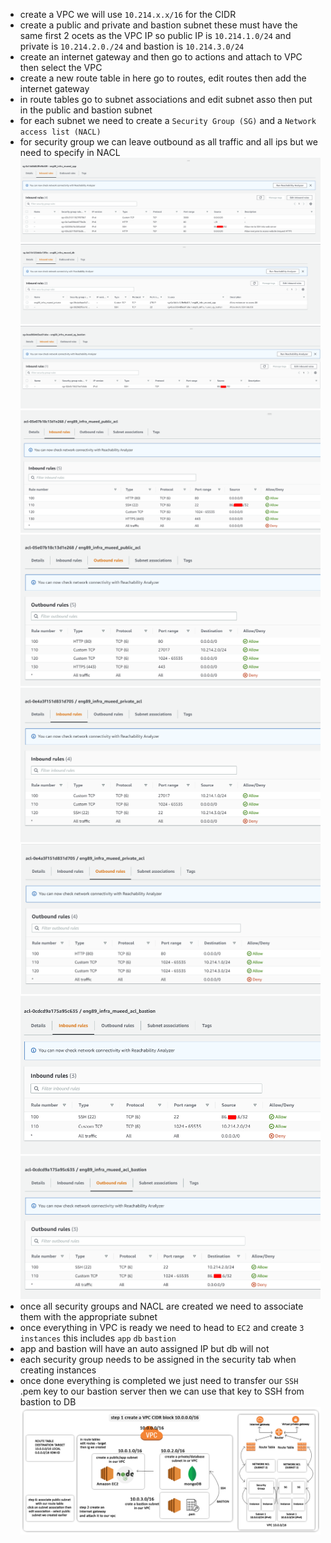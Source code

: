 - create a VPC we will use `10.214.x.x/16` for the CIDR
- create a public and private and bastion subnet these must have the same first 2 ocets as the VPC IP so public IP is `10.214.1.0/24` and private is `10.214.2.0./24` and bastion is `10.214.3.0/24`
- create an internet gateway and then go to actions and attach to VPC then select the VPC 
- create a new route table in here go to routes, edit routes then add the internet gateway
- in route tables go to subnet associations and edit subnet asso then put in the public and bastion subnet
- for each subnet we need to create a `Security Group (SG)` and a `Network access list (NACL)`
- for security group we can leave outbound as all traffic and all ips but we need to specify in NACL
![sg-public](sg-app.png)
![sg-private](sg-db.png)
![sg-jumpbox](sg-bastion.png)
![nacl-app1](nacl-app-in.png)
![nacl-app2](nacl-app-out.png)
![nacl-db1](nacl-db-in.png)
![nacl-db2](nacl-db-out.png)
![nacl-bastion1](nacl-bastion-in.png)
![nacl-bastion2](nacl-bastion-out.png)
- once all security groups and NACL are created we need to associate them with the appropriate subnet
- once everything in VPC is ready we need to head to `EC2` and create `3 instances` this includes `app` `db` `bastion`
- app and bastion will have an auto assigned IP but db will not
- each security group needs to be assigned in the security tab when creating instances
- once done everything is completed we just need to transfer our `SSH` .pem key to our bastion server then we can use that key to SSH from bastion to DB
![diagram](vpc-diagram.png)

